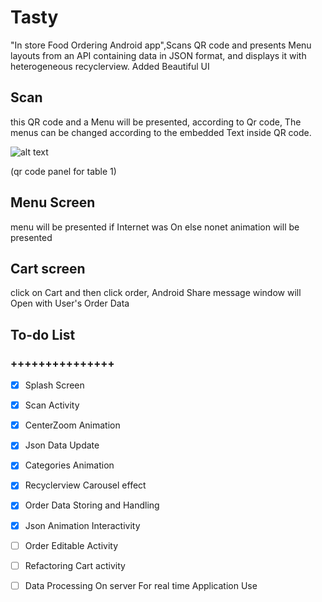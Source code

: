 # Tasty
"In store Food Ordering Android app",Scans QR code and presents Menu layouts from an API containing data in JSON format, and displays it with heterogeneous recyclerview. Added Beautiful UI

## Scan
this QR code and a Menu will be presented, according to Qr code, The menus can be changed according to the embedded Text inside QR code.


![alt text](https://raw.githubusercontent.com/cat-lee/Tasty/master/photos/table%201.png)

(qr code panel for table 1)

## Menu Screen 
menu will be presented if Internet was On else  nonet animation  will be presented



## Cart screen
click on Cart and then click order, Android Share message window will Open with User's Order Data

## To-do List
### +++++++++++++++
- [X]  Splash Screen
- [X]  Scan Activity
- [X]  CenterZoom Animation 
- [X]  Json Data Update
- [X]  Categories Animation
- [X]  Recyclerview Carousel effect
- [X]  Order Data Storing and Handling
- [X]  Json Animation Interactivity
- [ ]  Order Editable Activity
- [ ]  Refactoring Cart activity 
- [ ]  Data Processing On server For real time Application Use

